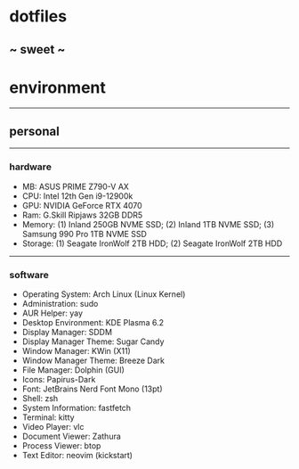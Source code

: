 # dotfiles
## ~ sweet ~ 

# environment
---
## personal
---
### hardware
- MB: ASUS PRIME Z790-V AX
- CPU: Intel 12th Gen i9-12900k
- GPU: NVIDIA GeForce RTX 4070
- Ram: G.Skill Ripjaws 32GB DDR5
- Memory: (1) Inland 250GB NVME SSD; (2) Inland 1TB NVME SSD; (3) Samsung 990 Pro 1TB NVME SSD
- Storage: (1) Seagate IronWolf 2TB HDD; (2) Seagate IronWolf 2TB HDD
---
### software 
- Operating System: Arch Linux (Linux Kernel)
- Administration: sudo
- AUR Helper: yay
- Desktop Environment: KDE Plasma 6.2
- Display Manager: SDDM
- Display Manager Theme: Sugar Candy
- Window Manager: KWin (X11)
- Window Manager Theme: Breeze Dark
- File Manager: Dolphin (GUI)
- Icons: Papirus-Dark
- Font: JetBrains Nerd Font Mono (13pt)
- Shell: zsh
- System Information: fastfetch
- Terminal: kitty
- Video Player: vlc
- Document Viewer: Zathura
- Process Viewer: btop
- Text Editor: neovim (kickstart)
